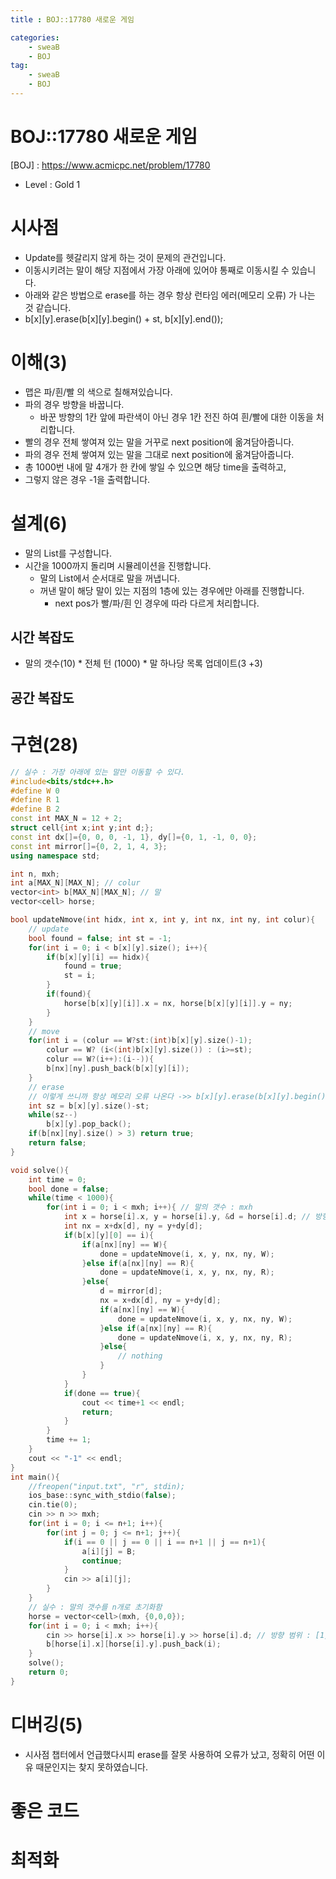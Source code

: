 ```yaml
---
title : BOJ::17780 새로운 게임

categories:
    - sweaB
    - BOJ
tag:
    - sweaB
    - BOJ
---
```

# BOJ::17780 새로운 게임
[BOJ] : <https://www.acmicpc.net/problem/17780>
- Level : Gold 1

# 시사점
- Update를 헷갈리지 않게 하는 것이 문제의 관건입니다.
- 이동시키려는 말이 해당 지점에서 가장 아래에 있어야 통째로 이동시킬 수 있습니다.
- 아래와 같은 방법으로 erase를 하는 경우 항상 런타임 에러(메모리 오류) 가 나는 것 같습니다.
- b[x][y].erase(b[x][y].begin() + st, b[x][y].end());

# 이해(3)
- 맵은 파/흰/빨 의 색으로 칠해져있습니다.
- 파의 경우 방향을 바꿉니다.
  - 바꾼 방향의 1칸 앞에 파란색이 아닌 경우 1칸 전진 하여 흰/빨에 대한 이동을 처리합니다.
- 빨의 경우 전체 쌓여져 있는 말을 거꾸로 next position에 옮겨담아줍니다.
- 파의 경우 전체 쌓여져 있는 말을 그대로 next position에 옮겨담아줍니다.
- 총 1000번 내에 말 4개가 한 칸에 쌓일 수 있으면 해당 time을 출력하고,
- 그렇지 않은 경우 -1을 출력합니다.


# 설계(6)
- 말의 List를 구성합니다.
- 시간을 1000까지 돌리며 시뮬레이션을 진행합니다.
  - 말의 List에서 순서대로 말을 꺼냅니다.
  - 꺼낸 말이 해당 말이 있는 지점의 1층에 있는 경우에만 아래를 진행합니다.
    - next pos가 빨/파/흰 인 경우에 따라 다르게 처리합니다.

## 시간 복잡도
- 말의 갯수(10) * 전체 턴 (1000) * 말 하나당 목록 업데이트(3 +3)


## 공간 복잡도

# 구현(28)

```cpp
// 실수 : 가장 아래에 있는 말만 이동할 수 있다.
#include<bits/stdc++.h>
#define W 0
#define R 1
#define B 2
const int MAX_N = 12 + 2;
struct cell{int x;int y;int d;};
const int dx[]={0, 0, 0, -1, 1}, dy[]={0, 1, -1, 0, 0};
const int mirror[]={0, 2, 1, 4, 3};
using namespace std;

int n, mxh;
int a[MAX_N][MAX_N]; // colur
vector<int> b[MAX_N][MAX_N]; // 말
vector<cell> horse;

bool updateNmove(int hidx, int x, int y, int nx, int ny, int colur){
    // update
    bool found = false; int st = -1;
    for(int i = 0; i < b[x][y].size(); i++){
        if(b[x][y][i] == hidx){
            found = true;
            st = i;
        }
        if(found){
            horse[b[x][y][i]].x = nx, horse[b[x][y][i]].y = ny;
        }
    }
    // move
    for(int i = (colur == W?st:(int)b[x][y].size()-1);
        colur == W? (i<(int)b[x][y].size()) : (i>=st);
        colur == W?(i++):(i--)){
        b[nx][ny].push_back(b[x][y][i]);
    }
    // erase
    // 이렇게 쓰니까 항상 메모리 오류 나온다 ->> b[x][y].erase(b[x][y].begin() + st, b[x][y].end());
    int sz = b[x][y].size()-st;
    while(sz--)
        b[x][y].pop_back();
    if(b[nx][ny].size() > 3) return true;
    return false;
}

void solve(){
    int time = 0;
    bool done = false;
    while(time < 1000){
        for(int i = 0; i < mxh; i++){ // 말의 갯수 : mxh
            int x = horse[i].x, y = horse[i].y, &d = horse[i].d; // 방향은 참조
            int nx = x+dx[d], ny = y+dy[d];
            if(b[x][y][0] == i){
                if(a[nx][ny] == W){
                    done = updateNmove(i, x, y, nx, ny, W);
                }else if(a[nx][ny] == R){
                    done = updateNmove(i, x, y, nx, ny, R);
                }else{
                    d = mirror[d];
                    nx = x+dx[d], ny = y+dy[d];
                    if(a[nx][ny] == W){
                        done = updateNmove(i, x, y, nx, ny, W);
                    }else if(a[nx][ny] == R){
                        done = updateNmove(i, x, y, nx, ny, R);
                    }else{
                        // nothing
                    }
                }
            }
            if(done == true){
                cout << time+1 << endl;
                return;
            }
        }
        time += 1;
    }
    cout << "-1" << endl;
}
int main(){
    //freopen("input.txt", "r", stdin);
    ios_base::sync_with_stdio(false);
    cin.tie(0);
    cin >> n >> mxh;
    for(int i = 0; i <= n+1; i++){
        for(int j = 0; j <= n+1; j++){
            if(i == 0 || j == 0 || i == n+1 || j == n+1){
                a[i][j] = B;
                continue;
            }
            cin >> a[i][j];
        }
    }
    // 실수 : 말의 갯수를 n개로 초기화함
    horse = vector<cell>(mxh, {0,0,0});
    for(int i = 0; i < mxh; i++){
        cin >> horse[i].x >> horse[i].y >> horse[i].d; // 방향 범위 : [1,4]
        b[horse[i].x][horse[i].y].push_back(i);
    }
    solve();
    return 0;
}
```

# 디버깅(5)
- 시사점 챕터에서 언급했다시피 erase를 잘못 사용하여 오류가 났고, 정확히 어떤 이유 때문인지는 찾지
  못하였습니다.


# 좋은 코드

# 최적화

